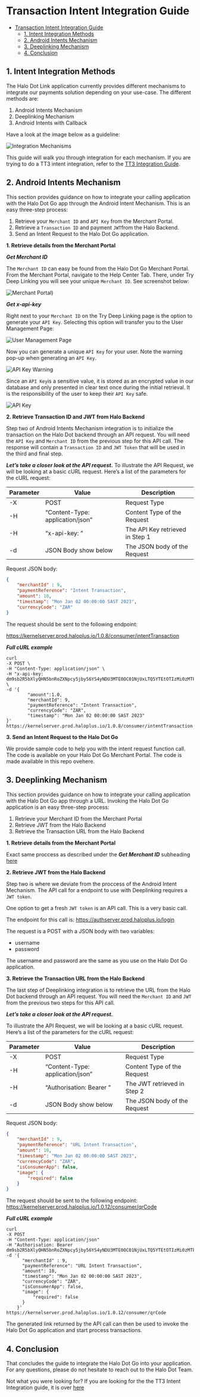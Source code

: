 # Transaction Intent Integration Guide #

- [Transaction Intent Integration Guide](#transaction-intent-integration-guide)
  - [1. Intent Integration Methods](#1-intent-integration-methods)
  - [2. Android Intents Mechanism](#2-android-intents-mechanism)
  - [3. Deeplinking Mechanism](#3-deeplinking-mechanism)
  - [4. Conclusion](#4-conclusion)


## 1. Intent Integration Methods ##

The Halo Dot Link application currently provides different mechanisms to integrate our payments solution depending on your use-case. The different methods are:

1. Android Intents Mechanism
2. Deeplinking Mechanism
3. Android Intents with Callback

Have a look at the image below as a guideline:

![Integration Mechanisms](../../assets/Android%20vs%20deeplinking.png)

This guide will walk you through integration for each mechanism. If you are trying to do a TT3 intent integration, refer to the [TT3 Integration Guide](../TT3%20Intents/TT3%20Intent%20Integration%20Guide.md).

## 2. Android Intents Mechanism ##

This section provides guidance on how to integrate your calling application with the Halo Dot Go app through the Android Intent Mechanism. This is an easy three-step process:

1. Retrieve your `Merchant ID` and `API Key` from the Merchant Portal.
2. Retrieve a `Transaction ID` and payment `JWT`from the Halo Backend.
3. Send an Intent Request to the Halo Dot Go application.

**1. Retrieve details from the Merchant Portal**

***Get Merchant ID***

The `Merchant ID` can easy be found from the Halo Dot Go Merchant Portal. From the Merchant Portal, navigate to the Help Center Tab. There, under Try Deep Linking you will see your unique `Merchant ID`. See screenshot below:

![Merchant Portal](../../assets/Merchant%20Portal.png))

***Get x-api-key***

Right next to your `Merchant ID` on the Try Deep Linking page is the option to generate your `API Key`. Selecting this option will transfer you to the User Management Page:

![User Management Page](../assets/User%20Page.png)

Now you can generate a unique `API Key` for your user. Note the warning pop-up when generating an `API Key`.

![API Key Warning](../../assets/API%20Key%20Warning.png)

Since an `API Key`is a sensitive value, it is stored as an encrypted value in our database and only presented in clear text once during the initial retrieval. It is the responsibility of the user to keep their `API Key` safe.

![API Key](../../assets/Generated%20API%20Key.png)

**2. Retrieve Transaction ID and JWT from Halo Backend**

Step two of Android Intents Mechanism integration is to initialize the transaction on the Halo Dot backend through an API request. You will need the `API Key` and `Merchant ID` from the previous step for this API call. The response will contain a `Transaction ID` and `JWT Token` that will be used in the third and final step.

***Let’s take a closer look at the API request.***
To illustrate the API Request, we will be looking at a basic cURL request. Here’s a list of the parameters for the cURL request:

Parameter|Value|Description
---------|-----|-----------
-X | POST | Request Type
-H | “Content-Type: application/json” | Content Type of the Request
-H | “x-api-key: <API-KEY>” | The API Key retrieved in Step 1
-d | JSON Body show below | The JSON body of the Request


Request JSON body:
```json
{
    "merchantId" : 9, 
    "paymentReference": "Intent Transaction",
    "amount": 10, 
    "timestamp": "Mon Jan 02 00:00:00 SAST 2023", 
    "currencyCode": "ZAR" 
}
```

The request should be sent to the following endpoint:

https://kernelserver.prod.haloplus.io/1.0.8/consumer/intentTransaction

***Full cURL example***

```
curl 
-X POST \
-H "Content-Type: application/json" \
-H "x-api-key: dm9sb2R5bXlyQHN5bnRoZXNpcy5jby56YS4yNDU3MTE0OC01NjUxLTQ5YTEtOTIzMi0zMTk0OTk4MGFhMDI=" \
-d '{
        "amount":1.0,
        "merchantId": 9,
        "paymentReference": "Intent Transaction",
        "currencyCode": "ZAR",
        "timestamp": "Mon Jan 02 00:00:00 SAST 2023"
}'
https://kernelserver.prod.haloplus.io/1.0.8/consumer/intentTransaction
```

**3. Send an Intent Request to the Halo Dot Go**

We provide sample code to help you with the intent request function call. The code is available on your Halo Dot Go Merchant Portal. The code is made available in this repo ovehere.

## 3. Deeplinking Mechanism ##

This section provides guidance on how to integrate your calling application with the Halo Dot Go app through a URL. Invoking the Halo Dot Go application is an easy three-step process:

1. Retrieve your Merchant ID from the Merchant Portal
2. Retrieve JWT from the Halo Backend
3. Retrieve the Transaction URL from the Halo Backend

**1. Retrieve details from the Merchant Portal**

Exact same proccess as described under the ***Get Merchant ID*** subheading [here](#2-android-intents-mechanism)

**2. Retrieve JWT from the Halo Backend**

Step two is where we deviate from the proccess of the Android Intent Mechanism. The API call for a endpoint to use with Deeplinking requires a `JWT token`. 

One option to get a fresh `JWT token` is an API call. This is a very basic call.


The endpoint for this call is: https://authserver.prod.haloplus.io/login

The request is a POST with a JSON body with two variables:
- username
- password

The username and password are the same as you use on the Halo Dot Go application.

**3. Retrieve the Transaction URL from the Halo Backend**

The last step of Deeplinking integration is to retrieve the URL from the Halo Dot backend through an API request. You will need the `Merchant ID` and `JWT` from the previous two steps for this API call.

***Let’s take a closer look at the API request.***

To illustrate the API Request, we will be looking at a basic cURL request. Here’s a list of the parameters for the cURL request:

Parameter|Value|Description
---------|-----|-----------
-X | POST | Request Type
-H | “Content-Type: application/json” | Content Type of the Request
-H | “Authorisation: Bearer <JWT>” | The JWT retrieved in Step 2
-d | JSON Body show below | The JSON body of the Request


Request JSON body:
```json
{
    "merchantId" : 9, 
    "paymentReference": "URL Intent Transaction",
    "amount": 10, 
    "timestamp": "Mon Jan 02 00:00:00 SAST 2023", 
    "currencyCode": "ZAR",
    "isConsumerApp": false,
    "image": {
        "required": false
    }
}
```

The request should be sent to the following endpoint:
https://kernelserver.prod.haloplus.io/1.0.12/consumer/qrCode

***Full cURL example***

```
curl 
-X POST
-H "Content-Type: application/json"
-H "Authorisation: Bearer dm9sb2R5bXlyQHN5bnRoZXNpcy5jby56YS4yNDU3MTE0OC01NjUxLTQ5YTEtOTIzMi0zMTk0OTk4MGFhMDI=" 
-d '{
      "merchantId" : 9, 
      "paymentReference": "URL Intent Transaction",
      "amount": 10, 
      "timestamp": "Mon Jan 02 00:00:00 SAST 2023", 
      "currencyCode": "ZAR",
      "isConsumerApp": false,
      "image": {
          "required": false
      }
    }'
https://kernelserver.prod.haloplus.io/1.0.12/consumer/qrCode
```

The generated link returned by the API call can then be used to invoke the Halo Dot Go application and start process transactions.

## 4. Conclusion ##

That concludes the guide to integrate the Halo Dot Go into your application. For any questions, please do not hesitate to reach out to the Halo Dot Team. 

Not what you were looking for? If you are looking for the the TT3 Intent Integration guide, it is over [here](../TT3%20Intents/TT3%20Intent%20Integration%20Guide.md)